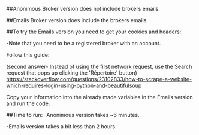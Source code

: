 ##Anonimous Broker version does not include brokers emails.

##Emails Broker version does include the brokers emails.


##To try the Emails version you need to get your cookies and headers:

  -Note that you need to be a registered broker with an account.

  Follow this guide:
  
  (second answer- Instead of using the first network request, use the Search request that pops up clicking the 'Répertoire' button)
  https://stackoverflow.com/questions/23102833/how-to-scrape-a-website-which-requires-login-using-python-and-beautifulsoup

  Copy your information into the already made variables in the Emails version and run the code.


##Time to run:
  -Anonimous version takes ~6 minutes.

  -Emails version takes a bit less than 2 hours.
